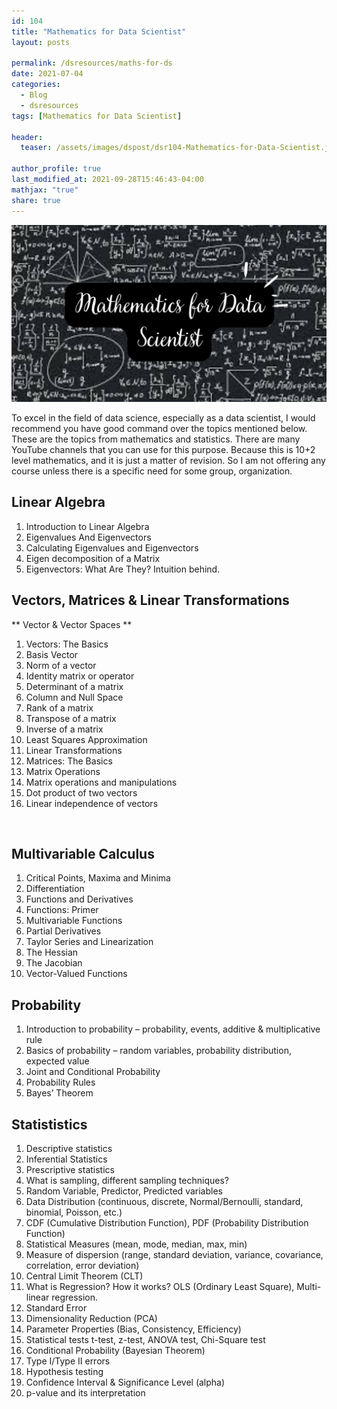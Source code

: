 ```yaml
---
id: 104    
title: "Mathematics for Data Scientist"
layout: posts 

permalink: /dsresources/maths-for-ds
date: 2021-07-04
categories:
  - Blog
  - dsresources
tags: [Mathematics for Data Scientist]

header:
  teaser: /assets/images/dspost/dsr104-Mathematics-for-Data-Scientist.jpg

author_profile: true
last_modified_at: 2021-09-28T15:46:43-04:00
mathjax: "true"
share: true
---
```


![athematics for Data Scientist](/assets/images/dspost/dsr104-Mathematics-for-Data-Scientist.jpg)

To excel in the field of data science, especially as a data scientist, I would recommend you have good command over the topics mentioned below. These are the topics from mathematics and statistics. There are many YouTube channels that you can use for this purpose. Because this is 10+2 level mathematics, and it is just a matter of revision. So I am not offering any course unless there is a specific need for some group, organization.

## Linear Algebra
1. Introduction to Linear Algebra
2. Eigenvalues And Eigenvectors
3. Calculating Eigenvalues and Eigenvectors
4. Eigen decomposition of a Matrix
5. Eigenvectors: What Are They? Intuition behind.

## Vectors, Matrices & Linear Transformations
** Vector & Vector Spaces **
1. Vectors: The Basics
2. Basis Vector
3. Norm of a vector
4. Identity matrix or operator
5. Determinant of a matrix
6. Column and Null Space
7. Rank of a matrix
8. Transpose of a matrix
9. Inverse of a matrix
10. Least Squares Approximation
11. Linear Transformations
12. Matrices: The Basics
13. Matrix Operations
14. Matrix operations and manipulations
15. Dot product of two vectors
16. Linear independence of vectors

 
## Multivariable Calculus
1. Critical Points, Maxima and Minima
2. Differentiation
3. Functions and Derivatives
4. Functions: Primer
5. Multivariable Functions
6. Partial Derivatives
7. Taylor Series and Linearization
8. The Hessian
9. The Jacobian
10. Vector-Valued Functions

	
## Probability
1. Introduction to probability – probability, events, additive & multiplicative rule
2. Basics of probability – random variables, probability distribution, expected value
3. Joint and Conditional Probability
4. Probability Rules
5. Bayes’ Theorem


## Statististics
1. Descriptive statistics
2. Inferential Statistics
3. Prescriptive statistics
4. What is sampling, different sampling techniques?
5. Random Variable, Predictor, Predicted variables
6. Data Distribution (continuous, discrete, Normal/Bernoulli, standard, binomial, Poisson, etc.)
7. CDF (Cumulative Distribution Function), PDF (Probability Distribution Function)
8. Statistical Measures (mean, mode, median, max, min)
9. Measure of dispersion (range, standard deviation, variance, covariance, correlation, error deviation)
10. Central Limit Theorem (CLT)
11. What is Regression? How it works? OLS (Ordinary Least Square), Multi-linear regression.
12. Standard Error
13. Dimensionality Reduction (PCA)
14. Parameter Properties (Bias, Consistency, Efficiency)
15. Statistical tests t-test, z-test, ANOVA test, Chi-Square test
16. Conditional Probability (Bayesian Theorem)
17. Type I/Type II errors
18. Hypothesis testing
19. Confidence Interval & Significance Level (alpha)
20. p-value and its interpretation
